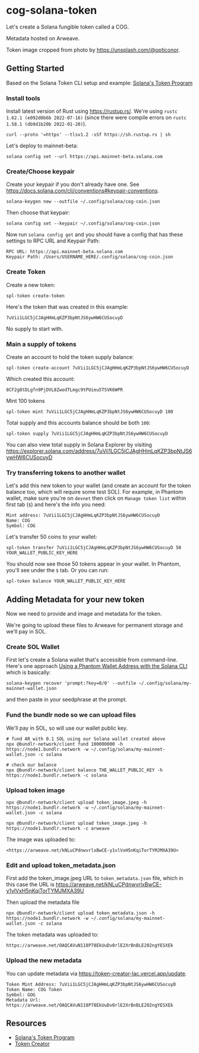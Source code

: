 # cog-solana-token

Let's create a Solana fungible token called a COG.

Metadata hosted on Arweave.

Token image cropped from photo by <https://unsplash.com/@opticonor>.

## Getting Started

Based on the Solana Token CLI setup and example: [Solana's Token Program](https://spl.solana.com/token)

### Install tools

Install latest version of Rust using <https://rustup.rs/>. We're using `rustc 1.62.1 (e092d0b6b 2022-07-16)` (since there were compile errors on `rustc 1.58.1 (db9d1b20b 2022-01-20)`).

    curl --proto '=https' --tlsv1.2 -sSf https://sh.rustup.rs | sh

Let's deploy to mainnet-beta:

    solana config set --url https://api.mainnet-beta.solana.com

### Create/Choose keypair

Create your keypair if you don't already have one. See <https://docs.solana.com/cli/conventions#keypair-conventions>.

    solana-keygen new --outfile ~/.config/solana/cog-coin.json

Then choose that keypair:

    solana config set --keypair ~/.config/solana/cog-coin.json

Now run `solana config get` and you should have a config that has these settings to RPC URL and Keypair Path:

    RPC URL: https://api.mainnet-beta.solana.com
    Keypair Path: /Users/USERNAME_HERE/.config/solana/cog-coin.json

### Create Token

Create a new token:

    spl-token create-token

Here's the token that was created in this example:

    7uVii1LGC5jCJAgHHmLqKZP3bpNtJS6ywHW6CUSocuyD

No supply to start with.

### Main a supply of tokens

Create an account to hold the token supply balance:

    spl-token create-account 7uVii1LGC5jCJAgHHmLqKZP3bpNtJS6ywHW6CUSocuyD

Which created this account:

    8CF2g8tDLgfn9PjDVL8ZwodTLmgc9tPUieu5TSVK6WPR

Mint 100 tokens

    spl-token mint 7uVii1LGC5jCJAgHHmLqKZP3bpNtJS6ywHW6CUSocuyD 100

Total supply and this accounts balance should be both `100`:

    spl-token supply 7uVii1LGC5jCJAgHHmLqKZP3bpNtJS6ywHW6CUSocuyD

You can also view total supply in Solana Explorer by visiting <https://explorer.solana.com/address/7uVii1LGC5jCJAgHHmLqKZP3bpNtJS6ywHW6CUSocuyD>

### Try transferring tokens to another wallet

Let's add this new token to your wallet (and create an account for the token balance too, which will require some test SOL). For example, in Phantom wallet, make sure you're on `devnet` then click on `Manage token list` within first tab (`$`) and here's the info you need:

    Mint address: 7uVii1LGC5jCJAgHHmLqKZP3bpNtJS6ywHW6CUSocuyD
    Name: COG
    Symbol: COG

Let's transfer 50 coins to your wallet:

    spl-token transfer 7uVii1LGC5jCJAgHHmLqKZP3bpNtJS6ywHW6CUSocuyD 50 YOUR_WALLET_PUBLIC_KEY_HERE

You should now see those 50 tokens appear in your wallet. In Phantom, you'll see under the `$` tab. Or you can run:

    spl-token balance YOUR_WALLET_PUBLIC_KEY_HERE

## Adding Metadata for your new token

Now we need to provide and image and metadata for the token.

We're going to upload these files to Arweave for permanent storage and we'll pay in SOL.

### Create SOL Wallet

First let's create a Solana wallet that's accessible from command-line. Here's one approach [Using a Phantom Wallet Address with the Solana CLI](https://mattmazur.com/2021/11/18/using-a-phantom-wallet-address-with-the-solana-cli/) which is basically:

    solana-keygen recover 'prompt:?key=0/0' --outfile ~/.config/solana/my-mainnet-wallet.json

and then paste in your seedphrase at the prompt.

### Fund the bundlr node so we can upload files

We'll pay in SOL, so will use our wallet public key.

    # fund AR with 0.1 SOL using our Solana wallet created above
    npx @bundlr-network/client fund 100000000 -h https://node1.bundlr.network -w ~/.config/solana/my-mainnet-wallet.json -c solana

    # check our balance
    npx @bundlr-network/client balance THE_WALLET_PUBLIC_KEY -h https://node1.bundlr.network -c solana

### Upload token image

    npx @bundlr-network/client upload token_image.jpeg -h https://node1.bundlr.network -w ~/.config/solana/my-mainnet-wallet.json -c solana

    npx @bundlr-network/client upload token_image.jpeg -h https://node1.bundlr.network -c arweave

The image was uploaded to:

    <https://arweave.net/kNLuCPdnwvrlxBwCE-y1vlVxH5nKqiTorTYMJMXA39U>

### Edit and upload token_metadata.json

First add the token_image.jpeg URL to `token_metadata.json` file, which in this case the URL is <https://arweave.net/kNLuCPdnwvrlxBwCE-y1vlVxH5nKqiTorTYMJMXA39U>

Then upload the metadata file

    npx @bundlr-network/client upload token_metadata.json -h https://node1.bundlr.network -w ~/.config/solana/my-mainnet-wallet.json -c solana

The token metadata was uploaded to:

    https://arweave.net/OAQCAVuN118P78EkUuDv0rlE2XrBnBLE202ngYESXEk

### Upload the new metadata

You can update metadata via <https://token-creator-lac.vercel.app/update>.

```
Token Mint Address: 7uVii1LGC5jCJAgHHmLqKZP3bpNtJS6ywHW6CUSocuyD
Token Name: COG Token
Symbol: GOG
Metadata Url: https://arweave.net/OAQCAVuN118P78EkUuDv0rlE2XrBnBLE202ngYESXEk
```

## Resources

- [Solana's Token Program](https://spl.solana.com/token)
- [Token Creator](https://github.com/jacobcreech/Token-Creator)
